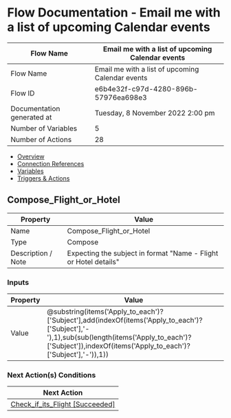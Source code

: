 ﻿# Flow Documentation \- Email me with a list of upcoming Calendar events

| Flow Name                  | Email me with a list of upcoming Calendar events |
| -------------------------- | ------------------------------------------------ |
| Flow Name                  | Email me with a list of upcoming Calendar events |
| Flow ID                    | e6b4e32f\-c97d\-4280\-896b\-57976ea698e3         |
| Documentation generated at | Tuesday, 8 November 2022 2:00 pm                 |
| Number of Variables        | 5                                                |
| Number of Actions          | 28                                               |

- [Overview](../index-Email-me-with-a-list-of-upcoming-Calendar-events(e6b4e32f-c97d-4280-896b-57976ea698e3).md)
- [Connection References](../connections-Email-me-with-a-list-of-upcoming-Calendar-events(e6b4e32f-c97d-4280-896b-57976ea698e3).md)
- [Variables](../variables-Email-me-with-a-list-of-upcoming-Calendar-events(e6b4e32f-c97d-4280-896b-57976ea698e3).md)
- [Triggers & Actions](../triggersactions-Email-me-with-a-list-of-upcoming-Calendar-events(e6b4e32f-c97d-4280-896b-57976ea698e3).md)

## Compose\_Flight\_or\_Hotel

| Property            | Value                                                             |
| ------------------- | ----------------------------------------------------------------- |
| Name                | Compose\_Flight\_or\_Hotel                                        |
| Type                | Compose                                                           |
| Description \/ Note | Expecting the subject in format "Name \- Flight or Hotel details" |

### Inputs

| Property | Value                                                                                                                                                                                                                          |
| -------- | ------------------------------------------------------------------------------------------------------------------------------------------------------------------------------------------------------------------------------ |
| Value    | @substring(items('Apply\_to\_each')?\['Subject'\],add(indexOf(items('Apply\_to\_each')?\['Subject'\],'\-'),1),sub(sub(length(items('Apply\_to\_each')?\['Subject'\]),indexOf(items('Apply\_to\_each')?\['Subject'\],'\-')),1)) |

### Next Action(s) Conditions

| Next Action                                                                                                                                           |
| ----------------------------------------------------------------------------------------------------------------------------------------------------- |
| [Check\_if\_its\_Flight \[Succeeded\]](Check_if_its_Flight-Email-me-with-a-list-of-upcoming-Calendar-events(e6b4e32f-c97d-4280-896b-57976ea698e3).md) |
